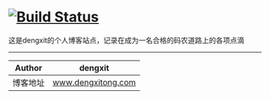 [![Build Status](https://travis-ci.com/dengxit/hexoblog.svg?branch=master)](https://travis-ci.com/github/dengxit/hexoblog)
===========================
这是dengxit的个人博客站点，记录在成为一名合格的码农道路上的各项点滴
****
	
|Author|dengxit|
|---|---
|博客地址|www.dengxitong.com

